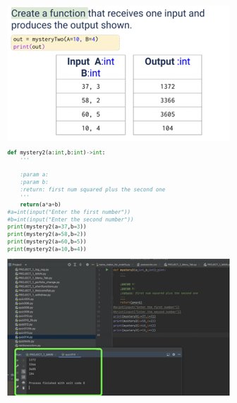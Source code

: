 ![](https://github.com/AleksandarDzudzevic/Unit-1/blob/main/quiz014text.png)
```.py
def mystery2(a:int,b:int)->int:
    '''

    :param a:
    :param b:
    :return: first num squared plus the second one
    '''
    return(a*a+b)
#a=int(input("Enter the first number"))
#b=int(input("Enter the second number"))
print(mystery2(a=37,b=3))
print(mystery2(a=58,b=2))
print(mystery2(a=60,b=5))
print(mystery2(a=10,b=4))

```
![](https://github.com/AleksandarDzudzevic/Unit-1/blob/main/quiz014test.png)
